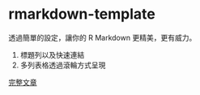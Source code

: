 # rmarkdown-template

透過簡單的設定，讓你的 R Markdown 更精美，更有威力。

1. 標題列以及快速連結
2. 多列表格透過滾輪方式呈現

[完整文章](https://medium.com/@kstseng/r-markdown-template-a4b0449a56d5)